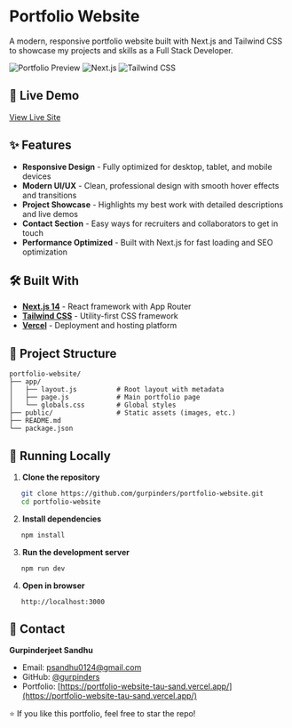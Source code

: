 # Portfolio Website

A modern, responsive portfolio website built with Next.js and Tailwind CSS to showcase my projects and skills as a Full Stack Developer.

![Portfolio Preview](https://img.shields.io/badge/Status-Live-success)
![Next.js](https://img.shields.io/badge/Next.js-14-black)
![Tailwind CSS](https://img.shields.io/badge/Tailwind-3.0-blue)

## 🚀 Live Demo

[View Live Site](https://portfolio-website-tau-sand.vercel.app/)

## ✨ Features

- **Responsive Design** - Fully optimized for desktop, tablet, and mobile devices
- **Modern UI/UX** - Clean, professional design with smooth hover effects and transitions
- **Project Showcase** - Highlights my best work with detailed descriptions and live demos
- **Contact Section** - Easy ways for recruiters and collaborators to get in touch
- **Performance Optimized** - Built with Next.js for fast loading and SEO optimization

## 🛠️ Built With

- **[Next.js 14](https://nextjs.org/)** - React framework with App Router
- **[Tailwind CSS](https://tailwindcss.com/)** - Utility-first CSS framework
- **[Vercel](https://vercel.com/)** - Deployment and hosting platform

## 📂 Project Structure
```
portfolio-website/
├── app/
│   ├── layout.js          # Root layout with metadata
│   ├── page.js            # Main portfolio page
│   └── globals.css        # Global styles
├── public/                # Static assets (images, etc.)
├── README.md
└── package.json
```

## 🚦 Running Locally

1. **Clone the repository**
```bash
   git clone https://github.com/gurpinders/portfolio-website.git
   cd portfolio-website
```

2. **Install dependencies**
```bash
   npm install
```

3. **Run the development server**
```bash
   npm run dev
```

4. **Open in browser**
```
   http://localhost:3000
```

## 📧 Contact

**Gurpinderjeet Sandhu**
- Email: psandhu0124@gmail.com
- GitHub: [@gurpinders](https://github.com/gurpinders)
- Portfolio: [https://portfolio-website-tau-sand.vercel.app/](https://portfolio-website-tau-sand.vercel.app/)

⭐ If you like this portfolio, feel free to star the repo!
